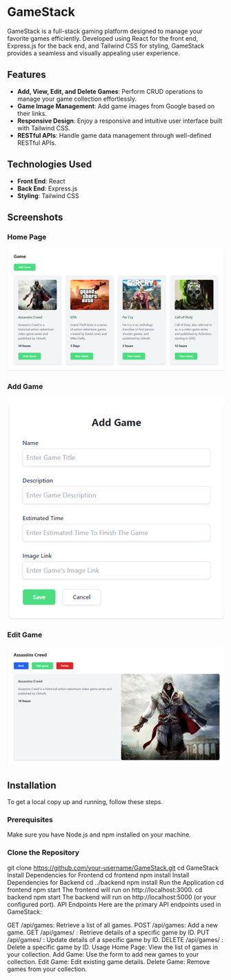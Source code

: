 # GameStack

GameStack is a full-stack gaming platform designed to manage your favorite games efficiently. Developed using React for the front end, Express.js for the back end, and Tailwind CSS for styling, GameStack provides a seamless and visually appealing user experience.

## Features

- **Add, View, Edit, and Delete Games**: Perform CRUD operations to manage your game collection effortlessly.
- **Game Image Management**: Add game images from Google based on their links.
- **Responsive Design**: Enjoy a responsive and intuitive user interface built with Tailwind CSS.
- **RESTful APIs**: Handle game data management through well-defined RESTful APIs.

## Technologies Used

- **Front End**: React
- **Back End**: Express.js
- **Styling**: Tailwind CSS

## Screenshots

### Home Page
![Home Page](./assets/homepage.png)

### Add Game
![Add Game](./assets/addNewGame.png)

### Edit Game
![Edit Game](./assets/EditGame.png)

## Installation

To get a local copy up and running, follow these steps.

### Prerequisites

Make sure you have Node.js and npm installed on your machine.

### Clone the Repository

git clone https://github.com/your-username/GameStack.git
cd GameStack
Install Dependencies for Frontend
cd frontend
npm install
Install Dependencies for Backend
cd ../backend
npm install
Run the Application
cd frontend
npm start
The frontend will run on http://localhost:3000.
cd backend
npm start
The backend will run on http://localhost:5000 (or your configured port).
API Endpoints
Here are the primary API endpoints used in GameStack:

GET /api/games: Retrieve a list of all games.
POST /api/games: Add a new game.
GET /api/games/
: Retrieve details of a specific game by ID.
PUT /api/games/
: Update details of a specific game by ID.
DELETE /api/games/
: Delete a specific game by ID.
Usage
Home Page: View the list of games in your collection.
Add Game: Use the form to add new games to your collection.
Edit Game: Edit existing game details.
Delete Game: Remove games from your collection.

